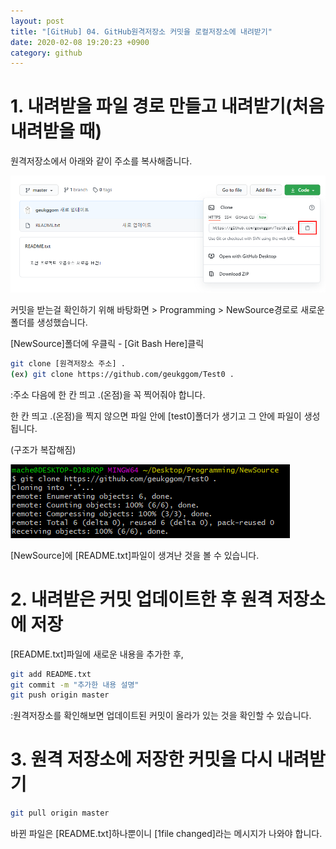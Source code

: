 ```yaml
---
layout: post
title: "[GitHub] 04. GitHub원격저장소 커밋을 로컬저장소에 내려받기"
date: 2020-02-08 19:20:23 +0900
category: github
---
```

# 1. 내려받을 파일 경로 만들고 내려받기(처음 내려받을 때)

원격저장소에서 아래와 같이 주소를 복사해줍니다.

![alt text](/public/img/github_12.png)

커밋을 받는걸 확인하기 위해 바탕화면 > Programming > NewSource경로로 새로운 폴더를 생성했습니다.

[NewSource]폴더에 우클릭 - [Git Bash Here]클릭

```bash
git clone [원격저장소 주소] .
(ex) git clone https://github.com/geukggom/Test0 .
```
:주소 다음에 한 칸 띄고 .(온점)을 꼭 찍어줘야 합니다.

한 칸 띄고 .(온점)을 찍지 않으면 파일 안에 [test0]폴더가 생기고 그 안에 파일이 생성됩니다.

(구조가 복잡해짐)

![alt text](/public/img/github_13.png)

[NewSource]에 [README.txt]파일이 생겨난 것을 볼 수 있습니다.

# 2. 내려받은 커밋 업데이트한 후 원격 저장소에 저장

[README.txt]파일에 새로운 내용을 추가한 후,

```bash
git add README.txt
git commit -m "추가한 내용 설명"
git push origin master
```
:원격저장소를 확인해보면 업데이트된 커밋이 올라가 있는 것을 확인할 수 있습니다.

# 3. 원격 저장소에 저장한 커밋을 다시 내려받기

```bash
git pull origin master
```
바뀐 파일은 [README.txt]하나뿐이니 [1file changed]라는 메시지가 나와야 합니다.